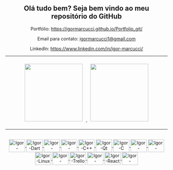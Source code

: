 <div align="center">
  <h2>Olá tudo bem? Seja bem vindo ao meu repositório do GitHub</h2>
</div>
<div align="center">
  <p>Portfólio: <a href="https://igormarcucci.github.io/Portfolio_git/">https://igormarcucci.github.io/Portfolio_git/</a></p>
</div>
<div align="center">
  <p>Email para contato: <a href="mailto:igormarcucci1@gmail.com">igormarcucci1@gmail.com</a></p>
</div>
<div align="center">
  <p>LinkedIn: <a href="https://www.linkedin.com/in/igor-marcucci/">https://www.linkedin.com/in/igor-marcucci/</a></p>
</div>

___

<div align="center">
  <a href="https://github.com/IgorMarcucci">
  <img height="180em" style="margin: 10" src="https://github-readme-stats.vercel.app/api?username=IgorMarcucci&show_icons=true&theme=dark&include_all_commits=true&count_private=true"/>
  <img height="180em" style="margin: 10" src="https://github-readme-stats.vercel.app/api/top-langs/?username=IgorMarcucci&layout=compact&langs_count=7&theme=dark"/>
</div>

___

<div align="center"><br>
  <img align="center" alt="Igor-Flutter" height="40" width="50" src="https://cdn.jsdelivr.net/gh/devicons/devicon/icons/flutter/flutter-original.svg" />
  <img align="center" alt="Igor-Dart" height="40" width="50" src="https://cdn.jsdelivr.net/gh/devicons/devicon/icons/dart/dart-original.svg" />
  <img align="center" alt="Igor-LinkedIn" height="40" width="50" src="https://cdn.jsdelivr.net/gh/devicons/devicon/icons/linkedin/linkedin-original.svg" />
  <img align="center" alt="Igor-Visual-Studio" height="40" width="50" src="https://cdn.jsdelivr.net/gh/devicons/devicon/icons/visualstudio/visualstudio-plain.svg" />
  <img align="center" alt="Igor-C++" height="40" width="50" src="https://cdn.jsdelivr.net/gh/devicons/devicon/icons/cplusplus/cplusplus-original.svg" />
  <img align="center" alt="Igor-Qt" height="40" width="50" src="https://cdn.jsdelivr.net/gh/devicons/devicon/icons/qt/qt-original.svg" />
  <img align="center" alt="Igor-C" height="40" width="50" src="https://cdn.jsdelivr.net/gh/devicons/devicon/icons/c/c-original.svg" />
  <img align="center" alt="Igor-Canva" height="40" width="50" src="https://cdn.jsdelivr.net/gh/devicons/devicon/icons/canva/canva-original.svg" />
  <img align="center" alt="Igor-Figma" height="40" width="50" src="https://cdn.jsdelivr.net/gh/devicons/devicon/icons/figma/figma-original.svg" />
  <img align="center" alt="Igor-Linux" height="40" width="50" src="https://cdn.jsdelivr.net/gh/devicons/devicon/icons/linux/linux-original.svg" />
  <img align="center" alt="Igor-Photoshop" height="40" width="50" src="https://cdn.jsdelivr.net/gh/devicons/devicon/icons/photoshop/photoshop-plain.svg" />
  <img align="center" alt="Igor-Trello" height="40" width="50" src="https://cdn.jsdelivr.net/gh/devicons/devicon/icons/trello/trello-plain.svg" />
  <img align="center" alt="Igor-Ubuntu" height="40" width="50" src="https://cdn.jsdelivr.net/gh/devicons/devicon/icons/ubuntu/ubuntu-plain.svg" />
  <img align="center" alt="Igor-React" height="40" width="50" src="https://cdn.jsdelivr.net/gh/devicons/devicon/icons/react/react-original.svg" />
  <img align="center" alt="Igor-Angular" height="40" width="50" src="https://cdn.jsdelivr.net/gh/devicons/devicon/icons/angularjs/angularjs-original.svg" />
</div>
